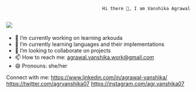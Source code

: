                                         Hi there 👋, I am Vanshika Agrawal   
                                       
                                       
## ![](https://komarev.com/ghpvc/?username=your-github-AgrVanshika&color=green)

- 🔭 I’m currently working on learning arkouda 
- 🌱 I’m currently learning languages and their implementations
- 👯 I’m looking to collaborate on projects
- 📫 How to reach me: agrawal.vanshika.work@gmail.com
- 😄 Pronouns: she/her

Connect with me:
https://www.linkedin.com/in/agrawal-vanshika/
https://twitter.com/agrvanshika07
https://instagram.com/agr.vanshika07

